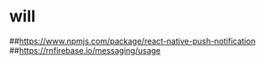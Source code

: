 # will

##https://www.npmjs.com/package/react-native-push-notification ##https://rnfirebase.io/messaging/usage

